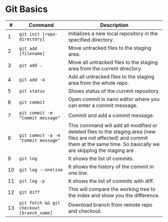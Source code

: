 # Git Basics

| #  | Command                                   | Description                                                                                                                                                                         |
| -- | ----------------------------------------- | ----------------------------------------------------------------------------------------------------------------------------------------------------------------------------------- |
| 1  | `git init [repo-directory]`               | Initializes a new local repository in the specified directory.                                                                                                                      |
| 2  | `git add [filename]`                      | Move untracked files to the staging area.                                                                                                                                           |
| 3  | `git add .`                               | Move all untracked files to the staging area from the current directory.                                                                                                            |
| 4  | `git add -A`                              | Add all untracked files to the staging area from the whole repo.                                                                                                                    |
| 5  | `git status`                              | Shows status of the current repository.                                                                                                                                             |
| 6  | `git commit`                              | Open commit in nano editor where you can enter a commit message.                                                                                                                    |
| 7  | `git commit -m "Commit message"`          | Commit and add a commit message.                                                                                                                                                    |
| 8  | `git commit -a -m "Commit message"`       | This command will add all modified or deleted files to the staging area (new files are not affected) and commit them at the same time. So basically we are skipping the staging are |
| 9  | `git log`                                 | It shows the list of commits.                                                                                                                                                       |
| 10 | `git log --oneline`                       | It shows the history of the commit in one line.                                                                                                                                     |
| 11 | `git log -p`                              | It shows the list of commits with diff.                                                                                                                                             |
| 12 | `git diff`                                | This will compare the working tree to the index and show you the difference.                                                                                                        |
| 13 | `git fetch && git checkout [branch_name]` | Download branch from remote repo and checkout.                                                                                                                                      |


